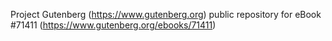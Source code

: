 Project Gutenberg (https://www.gutenberg.org) public repository
for eBook #71411 (https://www.gutenberg.org/ebooks/71411)
